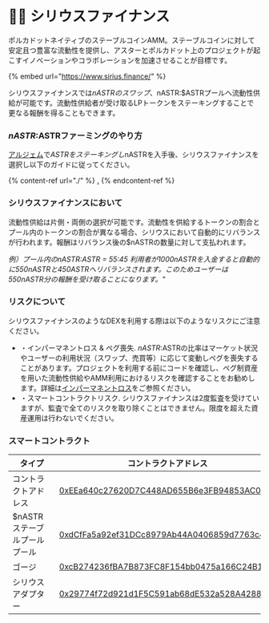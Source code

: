 # 👨🌾 シリウスファイナンス

ポルカドットネイティブのステーブルコインAMM。ステーブルコインに対して安定且つ豊富な流動性を提供し、アスターとポルカドット上のプロジェクトが起こすイノベーションやコラボレーションを加速させることが目標です。

{% embed url="https://www.sirius.finance/" %}

シリウスファイナンスでは$nASTRのスワップ、$nASTR:$ASTRプールへ流動性供給が可能です。流動性供給者が受け取るLPトークンをステーキングすることで更なる報酬を得ることもできます。

### $nASTR:$ASTRファーミングのやり方

[アルジェム](https://www.algem.io/)で$ASTRをステーキングし$nASTRを入手後、シリウスファイナンスを選択し以下のガイドに従ってください。

{% content-ref url="./" %}
[.](./)
{% endcontent-ref %}

### シリウスファイナンスにおいて

流動性供給は片側・両側の選択が可能です。流動性を供給するトークンの割合とプール内のトークンの割合が異なる場合、シリウスにおいて自動的にリバランスが行われます。報酬はリバランス後の$nASTRの数量に対して支払われます。

_例）プール内の$nASTR:$ASTR = 55:45 利用者が1000nASTRを入金すると自動的に550nASTRと450ASTRへリバランスされます。このためユーザーは550nASTR分の報酬を受け取ることになります。"_

### リスクについて

シリウスファイナンスのようなDEXを利用する際は以下のようなリスクにご注意ください。

* ・インパーマネントロス & ペグ喪失. $nASTR:$ASTRの比率はマーケット状況やユーザーの利用状況（スワップ、売買等）に応じて変動しペグを喪失することがあります。プロジェクトを利用する前にコードを確認し、ペグ制資産を用いた流動性供給やAMM利用におけるリスクを確認することをお勧めします。詳細は[インパーマネントロス](https://finematics.com/impermanent-loss-explained/)をご参照ください。
* ・スマートコントラクトリスク. シリウスファイナンスは2度監査を受けていますが、監査で全てのリスクを取り除くことはできません。限度を超えた資産運用は行わないでください。

### スマートコントラクト

<table><thead><tr><th width="242.17675373852768">タイプ </th><th width="504"> コントラクトアドレス</th></tr></thead><tbody><tr><td>コントラクトアドレス</td><td><a href="https://blockscout.com/astar/address/0xEEa640c27620D7C448AD655B6e3FB94853AC01e3">0xEEa640c27620D7C448AD655B6e3FB94853AC01e3</a></td></tr><tr><td>$nASTR　ステーブルプール　プール</td><td><a href="https://blockscout.com/astar/address/0xdCfFa5a92ef31DCc8979Ab44A0406859d7763c45/transactions#address-tabs">0xdCfFa5a92ef31DCc8979Ab44A0406859d7763c45</a></td></tr><tr><td>ゴージ</td><td><a href="https://blockscout.com/astar/address/0xcB274236fBA7B873FC8F154bb0475a166C24B119">0xcB274236fBA7B873FC8F154bb0475a166C24B119</a></td></tr><tr><td>シリウス　アダプター</td><td><a href="https://blockscout.com/astar/address/0x29774f72d921d1F5C591ab68dE532a528A4288B4">0x29774f72d921d1F5C591ab68dE532a528A4288B4</a></td></tr></tbody></table>
